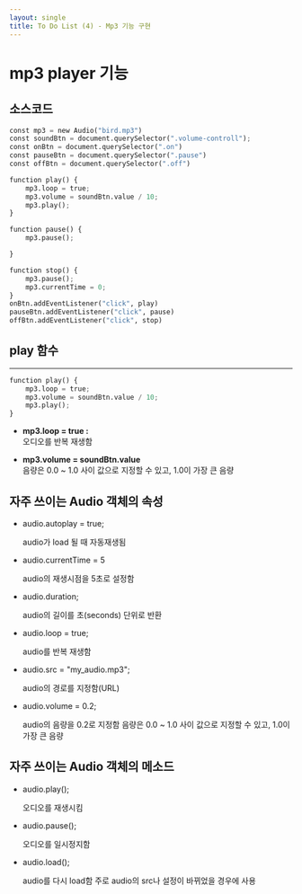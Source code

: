 ```yaml
---
layout: single
title: To Do List (4) - Mp3 기능 구현 
---
```

# mp3 player 기능 

## 소스코드 


```python
const mp3 = new Audio("bird.mp3")
const soundBtn = document.querySelector(".volume-controll");
const onBtn = document.querySelector(".on")
const pauseBtn = document.querySelector(".pause")
const offBtn = document.querySelector(".off")

function play() {
    mp3.loop = true;
    mp3.volume = soundBtn.value / 10;
    mp3.play();
}

function pause() {
    mp3.pause();

}

function stop() {
    mp3.pause();
    mp3.currentTime = 0;
}
onBtn.addEventListener("click", play)
pauseBtn.addEventListener("click", pause)
offBtn.addEventListener("click", stop)
```

## play 함수 
* * *

```python
function play() {
    mp3.loop = true;
    mp3.volume = soundBtn.value / 10;
    mp3.play();
}
```

+ **mp3.loop = true :**   
  오디오를 반복 재생함 

+ **mp3.volume = soundBtn.value**   
  음량은 0.0 ~ 1.0 사이 값으로 지정할 수 있고, 1.0이 가장 큰 음량


## 자주 쓰이는 Audio 객체의 속성

+ audio.autoplay = true;

  audio가 load 될 때 자동재생됨


+ audio.currentTime = 5

  audio의 재생시점을 5초로 설정함


+ audio.duration;

  audio의 길이를 초(seconds) 단위로 반환


+ audio.loop = true;

  audio를 반복 재생함


+ audio.src = "my_audio.mp3";

  audio의 경로를 지정함(URL)


+ audio.volume = 0.2;

  audio의 음량을 0.2로 지정함
  음량은 0.0 ~ 1.0 사이 값으로 지정할 수 있고, 1.0이 가장 큰 음량


## 자주 쓰이는 Audio 객체의 메소드

+ audio.play();

  오디오를 재생시킴 


+ audio.pause();

  오디오를 일시정지함 


+ audio.load();

  audio를 다시 load함
  주로 audio의 src나 설정이 바뀌었을 경우에 사용
